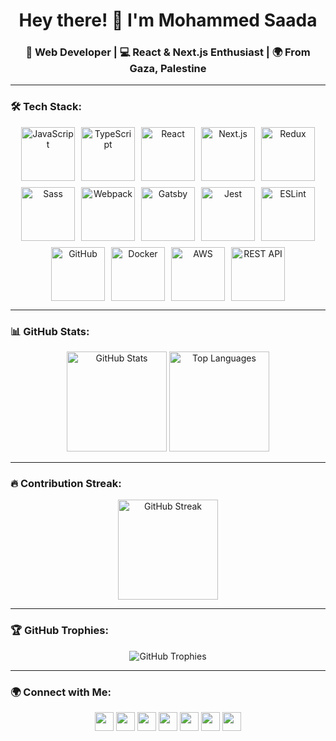 <h1 align="center">Hey there! 👋 I'm Mohammed Saada</h1>
<h3 align="center">🚀 Web Developer | 💻 React & Next.js Enthusiast | 🌍 From Gaza, Palestine</h3>

---

### 🛠️ Tech Stack:
<div align="center" style="display: flex; flex-wrap: wrap; justify-content: center; gap: 10px;">
  <img src="https://techstack-generator.vercel.app/js-icon.svg" alt="JavaScript" width="86" height="86" />
  <img src="https://techstack-generator.vercel.app/ts-icon.svg" alt="TypeScript" width="86" height="86" />
  <img src="https://techstack-generator.vercel.app/react-icon.svg" alt="React" width="86" height="86" />
  <img src="https://techstack-generator.vercel.app/nextjs-icon.svg" alt="Next.js" width="86" height="86" />
  <img src="https://techstack-generator.vercel.app/redux-icon.svg" alt="Redux" width="86" height="86" />
  <img src="https://techstack-generator.vercel.app/sass-icon.svg" alt="Sass" width="86" height="86" />
  <img src="https://techstack-generator.vercel.app/webpack-icon.svg" alt="Webpack" width="86" height="86" />
  <img src="https://techstack-generator.vercel.app/gatsby-icon.svg" alt="Gatsby" width="86" height="86" />
  <img src="https://techstack-generator.vercel.app/jest-icon.svg" alt="Jest" width="86" height="86" />
  <img src="https://techstack-generator.vercel.app/eslint-icon.svg" alt="ESLint" width="86" height="86" />
  <img src="https://techstack-generator.vercel.app/github-icon.svg" alt="GitHub" width="86" height="86" />
  <img src="https://techstack-generator.vercel.app/docker-icon.svg" alt="Docker" width="86" height="86" />
  <img src="https://techstack-generator.vercel.app/aws-icon.svg" alt="AWS" width="86" height="86" />
  <img src="https://techstack-generator.vercel.app/restapi-icon.svg" alt="REST API" width="86" height="86" />
</div>

---

### 📊 GitHub Stats:
<div align="center">
  <img src="https://github-readme-stats.vercel.app/api?username=mohammed4122002&show_icons=true&theme=radical&count_private=true" height="160" alt="GitHub Stats" />
  <img src="https://github-readme-stats.vercel.app/api/top-langs/?username=mohammed4122002&layout=compact&theme=radical&langs_count=6" height="160" alt="Top Languages" />
</div>

---

### 🔥 Contribution Streak:
<div align="center">
  <img src="https://github-readme-streak-stats.herokuapp.com/?user=mohammed4122002&theme=radical" height="160" alt="GitHub Streak" />
</div>

---

### 🏆 GitHub Trophies:
<div align="center">
  <img src="https://github-profile-trophy.vercel.app/?username=mohammed4122002&theme=radical&no-frame=true&margin-w=10&column=7" alt="GitHub Trophies" />
</div>

---

### 🌍 Connect with Me:
<div align="center">
  <a href="https://facebook.com/yourprofile"><img src="https://skillicons.dev/icons?i=facebook" height="30" /></a>
  <a href="https://linkedin.com/in/yourprofile"><img src="https://skillicons.dev/icons?i=linkedin" height="30" /></a>
  <a href="mailto:youremail@gmail.com"><img src="https://skillicons.dev/icons?i=gmail" height="30" /></a>
  <a href="https://instagram.com/yourprofile"><img src="https://skillicons.dev/icons?i=instagram" height="30" /></a>
  <a href="https://stackoverflow.com/users/yourid"><img src="https://skillicons.dev/icons?i=stackoverflow" height="30" /></a>
  <a href="https://twitter.com/yourprofile"><img src="https://skillicons.dev/icons?i=twitter" height="30" /></a>
  <a href="https://t.me/yourusername"><img src="https://skillicons.dev/icons?i=telegram" height="30" /></a>
</div>

